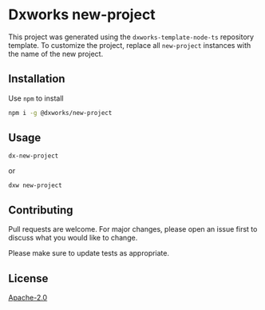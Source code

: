 # Dxworks new-project

This project was generated using the `dxworks-template-node-ts` repository template. To customize the project, replace
all `new-project` instances with the name of the new project.

## Installation

Use `npm` to install

```bash
npm i -g @dxworks/new-project
```

## Usage

```shell
dx-new-project
```

or

```shell
dxw new-project
```

## Contributing

Pull requests are welcome. For major changes, please open an issue first to discuss what you would like to change.

Please make sure to update tests as appropriate.

## License

[Apache-2.0](https://choosealicense.com/licenses/apache)
